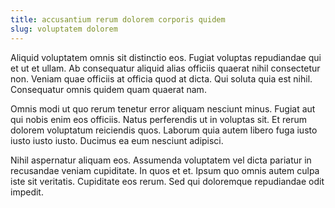 ```yaml
---
title: accusantium rerum dolorem corporis quidem
slug: voluptatem dolorem
---
```


Aliquid voluptatem omnis sit distinctio eos. Fugiat voluptas repudiandae qui et ut et ullam. Ab consequatur aliquid alias officiis quaerat nihil consectetur non. Veniam quae officiis at officia quod at dicta. Qui soluta quia est nihil. Consequatur omnis quidem quam quaerat nam.

Omnis modi ut quo rerum tenetur error aliquam nesciunt minus. Fugiat aut qui nobis enim eos officiis. Natus perferendis ut in voluptas sit. Et rerum dolorem voluptatum reiciendis quos. Laborum quia autem libero fuga iusto iusto iusto iusto. Ducimus ea eum nesciunt adipisci.

Nihil aspernatur aliquam eos. Assumenda voluptatem vel dicta pariatur in recusandae veniam cupiditate. In quos et et. Ipsum quo omnis autem culpa iste sit veritatis. Cupiditate eos rerum. Sed qui doloremque repudiandae odit impedit.
